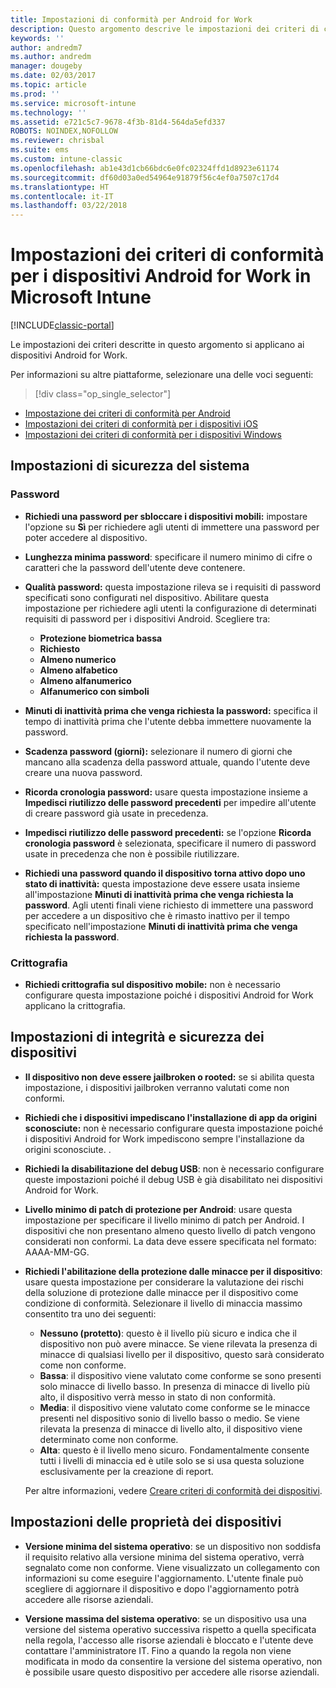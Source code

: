 ```yaml
---
title: Impostazioni di conformità per Android for Work
description: Questo argomento descrive le impostazioni dei criteri di conformità per i dispositivi Android compatibili con Android for Work.
keywords: ''
author: andredm7
ms.author: andredm
manager: dougeby
ms.date: 02/03/2017
ms.topic: article
ms.prod: ''
ms.service: microsoft-intune
ms.technology: ''
ms.assetid: e721c5c7-9678-4f3b-81d4-564da5efd337
ROBOTS: NOINDEX,NOFOLLOW
ms.reviewer: chrisbal
ms.suite: ems
ms.custom: intune-classic
ms.openlocfilehash: ab1e43d1cb66bdc6e0fc02324ffd1d8923e61174
ms.sourcegitcommit: df60d03a0ed54964e91879f56c4ef0a7507c17d4
ms.translationtype: HT
ms.contentlocale: it-IT
ms.lasthandoff: 03/22/2018
---
```

# <a name="compliance-policy-settings-for-android-for-work-devices-in-microsoft-intune"></a>Impostazioni dei criteri di conformità per i dispositivi Android for Work in Microsoft Intune

[!INCLUDE[classic-portal](../includes/classic-portal.md)]

Le impostazioni dei criteri descritte in questo argomento si applicano ai dispositivi Android for Work.

Per informazioni su altre piattaforme, selezionare una delle voci seguenti:
> [!div class="op_single_selector"]
- [Impostazione dei criteri di conformità per Android](android-compliance-policy-settings-in-microsoft-intune.md)
- [Impostazioni dei criteri di conformità per i dispositivi iOS](ios-compliance-policy-settings-in-microsoft-intune.md)
- [Impostazioni dei criteri di conformità per i dispositivi Windows](windows-compliance-policy-settings-in-microsoft-intune.md)

## <a name="system-security-settings"></a>Impostazioni di sicurezza del sistema
### <a name="password"></a>Password
- **Richiedi una password per sbloccare i dispositivi mobili:** impostare l'opzione su **Sì** per richiedere agli utenti di immettere una password per poter accedere al dispositivo.

-  **Lunghezza minima password**: specificare il numero minimo di cifre o caratteri che la password dell'utente deve contenere.

- **Qualità password:** questa impostazione rileva se i requisiti di password specificati sono configurati nel dispositivo. Abilitare questa impostazione per richiedere agli utenti la configurazione di determinati requisiti di password per i dispositivi Android. Scegliere tra:
  -   **Protezione biometrica bassa**
  - **Richiesto**
  -   **Almeno numerico**
  -   **Almeno alfabetico**
  -   **Almeno alfanumerico**
  -   **Alfanumerico con simboli**

- **Minuti di inattività prima che venga richiesta la password:** specifica il tempo di inattività prima che l'utente debba immettere nuovamente la password.

- **Scadenza password (giorni):** selezionare il numero di giorni che mancano alla scadenza della password attuale, quando l'utente deve creare una nuova password.

- **Ricorda cronologia password:** usare questa impostazione insieme a **Impedisci riutilizzo delle password precedenti** per impedire all'utente di creare password già usate in precedenza.

- **Impedisci riutilizzo delle password precedenti:** se l'opzione **Ricorda cronologia password** è selezionata, specificare il numero di password usate in precedenza che non è possibile riutilizzare.

- **Richiedi una password quando il dispositivo torna attivo dopo uno stato di inattività:** questa impostazione deve essere usata insieme all'impostazione **Minuti di inattività prima che venga richiesta la password**. Agli utenti finali viene richiesto di immettere una password per accedere a un dispositivo che è rimasto inattivo per il tempo specificato nell'impostazione **Minuti di inattività prima che venga richiesta la password**.

### <a name="encryption"></a>Crittografia
- **Richiedi crittografia sul dispositivo mobile:** non è necessario configurare questa impostazione poiché i dispositivi Android for Work applicano la crittografia.

## <a name="device-health-and-security-settings"></a>Impostazioni di integrità e sicurezza dei dispositivi

- **Il dispositivo non deve essere jailbroken o rooted:** se si abilita questa impostazione, i dispositivi jailbroken verranno valutati come non conformi.
- **Richiedi che i dispositivi impediscano l'installazione di app da origini sconosciute:** non è necessario configurare questa impostazione poiché i dispositivi Android for Work impediscono sempre l'installazione da origini sconosciute. .  

- **Richiedi la disabilitazione del debug USB**: non è necessario configurare queste impostazioni poiché il debug USB è già disabilitato nei dispositivi Android for Work.

- **Livello minimo di patch di protezione per Android**: usare questa impostazione per specificare il livello minimo di patch per Android.  I dispositivi che non presentano almeno questo livello di patch vengono considerati non conformi. La data deve essere specificata nel formato: AAAA-MM-GG.
- **Richiedi l'abilitazione della protezione dalle minacce per il dispositivo**: usare questa impostazione per considerare la valutazione dei rischi della soluzione di protezione dalle minacce per il dispositivo come condizione di conformità. Selezionare il livello di minaccia massimo consentito tra uno dei seguenti:

  - **Nessuno (protetto)**: questo è il livello più sicuro e indica che il dispositivo non può avere minacce. Se viene rilevata la presenza di minacce di qualsiasi livello per il dispositivo, questo sarà considerato come non conforme.
  - **Bassa**: il dispositivo viene valutato come conforme se sono presenti solo minacce di livello basso. In presenza di minacce di livello più alto, il dispositivo verrà messo in stato di non conformità.
  - **Media**: il dispositivo viene valutato come conforme se le minacce presenti nel dispositivo sonio di livello basso o medio. Se viene rilevata la presenza di minacce di livello alto, il dispositivo viene determinato come non conforme.
  - **Alta**: questo è il livello meno sicuro. Fondamentalmente consente tutti i livelli di minaccia ed è utile solo se si usa questa soluzione esclusivamente per la creazione di report.

  Per altre informazioni, vedere [Creare criteri di conformità dei dispositivi](create-lookout-device-compliance-policy.md).

## <a name="device-property-settings"></a>Impostazioni delle proprietà dei dispositivi
- **Versione minima del sistema operativo**: se un dispositivo non soddisfa il requisito relativo alla versione minima del sistema operativo, verrà segnalato come non conforme.
  Viene visualizzato un collegamento con informazioni su come eseguire l'aggiornamento. L'utente finale può scegliere di aggiornare il dispositivo e dopo l'aggiornamento potrà accedere alle risorse aziendali.

- **Versione massima del sistema operativo**: se un dispositivo usa una versione del sistema operativo successiva rispetto a quella specificata nella regola, l'accesso alle risorse aziendali è bloccato e l'utente deve contattare l'amministratore IT. Fino a quando la regola non viene modificata in modo da consentire la versione del sistema operativo, non è possibile usare questo dispositivo per accedere alle risorse aziendali.
